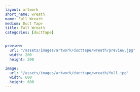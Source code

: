 ```yaml
---
layout: artwork
short_name: wreath
name: Fall Wreath
medium: Duct Tape
title: Fall Wreath
categories: [ductTape]


preview:
  url: "/assets/images/artwork/ducttape/wreath/preview.jpg"
  width: 200
  height: 200

image:
  url: "/assets/images/artwork/ducttape/wreath/full.jpg"
  width: 600
  height: 680
---
```


